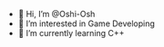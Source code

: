 - 👋 Hi, I’m @Oshi-Osh
- 👀 I’m interested in Game Developing
- 🌱 I’m currently learning C++

<!---
Oshi-Osh/Oshi-Osh is a ✨ special ✨ repository because its `README.md` (this file) appears on your GitHub profile.
You can click the Preview link to take a look at your changes.
--->
